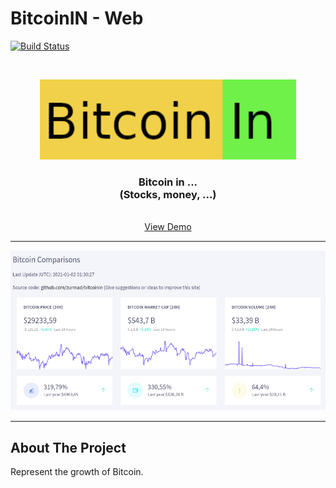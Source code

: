 # BitcoinIN - Web

[![Build Status](https://travis-ci.com/ZurMaD/bitcoinin.svg?branch=main)](https://travis-ci.com/ZurMaD/bitcoinin)


<br />
<p align="center">
  <a href="#">
    <img src="docs/img/logo.png" height="128">
  </a>

  <h3 align="center">Bitcoin in ... <br>
  (Stocks, money, ...)</h3>

  <p align="center">
    <br />
    <a href="https://bitcoinin.herokuapp.com">View Demo</a>
  </p>
</p>

<hr style="height:2px;border-width:0;color:gray;background-color:gray">

![](docs/img/screenshot.png)

<hr style="height:2px;border-width:0;color:gray;background-color:gray">

<!-- TABLE OF CONTENTS -->
<!-- ## Table of Contents -->



<!-- ABOUT THE PROJECT -->
## About The Project

Represent the growth of Bitcoin.

